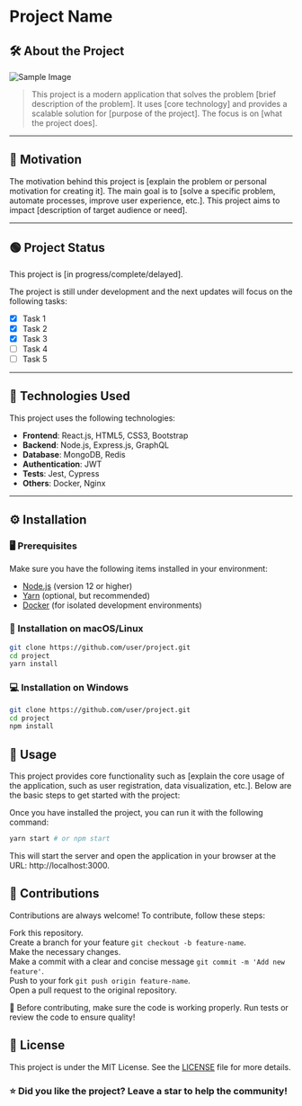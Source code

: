 # Project Name

## 🛠️ About the Project

![Sample Image](image.png)

> This project is a modern application that solves the problem [brief description of the problem]. It uses [core technology] and provides a scalable solution for [purpose of the project]. The focus is on [what the project does].

---
## 🎯 Motivation

The motivation behind this project is [explain the problem or personal motivation for creating it]. The main goal is to [solve a specific problem, automate processes, improve user experience, etc.]. This project aims to impact [description of target audience or need].

---
## 🟢 Project Status

This project is [in progress/complete/delayed].

The project is still under development and the next updates will focus on the following tasks:

- [x] Task 1
- [x] Task 2
- [x] Task 3
- [ ] Task 4
- [ ] Task 5

---

## 🧰 Technologies Used

This project uses the following technologies:

- **Frontend**: React.js, HTML5, CSS3, Bootstrap
- **Backend**: Node.js, Express.js, GraphQL
- **Database**: MongoDB, Redis
- **Authentication**: JWT
- **Tests**: Jest, Cypress
- **Others**: Docker, Nginx

---

## ⚙️ Installation

### 🖥️ Prerequisites

Make sure you have the following items installed in your environment:

- [Node.js](https://nodejs.org) (version 12 or higher)
- [Yarn](https://yarnpkg.com) (optional, but recommended)
- [Docker](https://www.docker.com/get-started) (for isolated development environments)

### 🔧 Installation on macOS/Linux

```bash
git clone https://github.com/user/project.git
cd project
yarn install

```

### 💻 Installation on Windows

```bash
git clone https://github.com/user/project.git
cd project
npm install

```

## 🚀 Usage

This project provides core functionality such as [explain the core usage of the application, such as user registration, data visualization, etc.]. Below are the basic steps to get started with the project:

Once you have installed the project, you can run it with the following command:
```bash
yarn start # or npm start

```
This will start the server and open the application in your browser at the URL: http://localhost:3000.

## 🤝 Contributions

Contributions are always welcome! To contribute, follow these steps:

Fork this repository.<br>
Create a branch for your feature `git checkout -b feature-name`.<br>
Make the necessary changes.<br>
Make a commit with a clear and concise message `git commit -m 'Add new feature'`.<br>
Push to your fork `git push origin feature-name`.<br>
Open a pull request to the original repository.<br>

🔄 Before contributing, make sure the code is working properly. Run tests or review the code to ensure quality!

## 📜 License

This project is under the MIT License. See the [LICENSE](LICENSE.md) file for more details.

### ⭐ Did you like the project? Leave a star to help the community!
